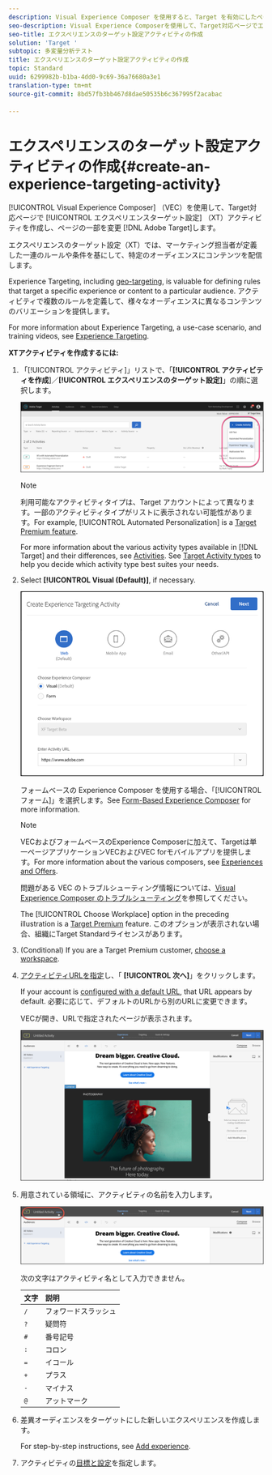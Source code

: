```yaml
---
description: Visual Experience Composer を使用すると、Target を有効にしたページ上にエクスペリエンスのターゲット設定アクティビティを作成し、Target 内でページの一部を変更することができます。
seo-description: Visual Experience Composerを使用して、Target対応ページでエクスペリエンスターゲット設定（XT）アクティビティを作成し、Adobe Target内でページの一部を変更します。
seo-title: エクスペリエンスのターゲット設定アクティビティの作成
solution: 'Target '
subtopic: 多変量分析テスト
title: エクスペリエンスのターゲット設定アクティビティの作成
topic: Standard
uuid: 6299982b-b1ba-4dd0-9c69-36a76680a3e1
translation-type: tm+mt
source-git-commit: 8bd57fb3bb467d8dae50535b6c367995f2acabac

---
```



# エクスペリエンスのターゲット設定アクティビティの作成{#create-an-experience-targeting-activity}

[!UICONTROL Visual Experience Composer] （VEC）を使用して、Target対応ページで [!UICONTROL エクスペリエンスターゲット設定] （XT）アクティビティを作成し、ページの一部を変更 [!DNL Adobe Target]します。

エクスペリエンスのターゲット設定（XT）では、マーケティング担当者が定義した一連のルールや条件を基にして、特定のオーディエンスにコンテンツを配信します。

Experience Targeting, including [geo-targeting](/help/c-target/c-audiences/c-target-rules/geo.md), is valuable for defining rules that target a specific experience or content to a particular audience. アクティビティで複数のルールを定義して、様々なオーディエンスに異なるコンテンツのバリエーションを提供します。

For more information about Experience Targeting, a use-case scenario, and training videos, see [Experience Targeting](/help/c-activities/t-experience-target/experience-target.md).

**XTアクティビティを作成するには:**

1. 「[!UICONTROL アクティビティ]」リストで、「**[!UICONTROL アクティビティを作成**]／**[!UICONTROL エクスペリエンスのターゲット設定]**」の順に選択します。

   ![アクティビティを作成/エクスペリエンスのターゲット設定](/help/c-activities/t-experience-target/t-xt-create/assets/xt_select-1.png)

   >[!NOTE]
   >
   >利用可能なアクティビティタイプは、Target アカウントによって異なります。一部のアクティビティタイプがリストに表示されない可能性があります。For example, [!UICONTROL Automated Personalization] is a [Target Premium feature](/help/c-intro/intro.md#premium).
   >
   >For more information about the various activity types available in [!DNL Target] and their differences, see [Activities](../../../c-activities/activities.md#concept_D317A95A1AB54674BA7AB65C7985BA03). See [Target Activity types](/help/c-activities/target-activities-guide.md) to help you decide which activity type best suites your needs.

1. Select **[!UICONTROL Visual (Default)]**, if necessary.

   ![エクスペリエンスターゲット設定アクティビティの作成ダイアログボックス](/help/c-activities/t-experience-target/t-xt-create/assets/form_url-new.png)

   フォームベースの Experience Composer を使用する場合、「[!UICONTROL フォーム]」を選択します。See [Form-Based Experience Composer](/help/c-experiences/form-experience-composer.md) for more information.

   >[!NOTE]
   >
   >VECおよびフォームベースのExperience Composerに加えて、Targetは単一ページアプリケーションVECおよびVEC forモバイルアプリを提供します。For more information about the various composers, see [Experiences and Offers](/help/c-experiences/experiences.md).
   >
   >問題がある VEC のトラブルシューティング情報については、[Visual Experience Composer のトラブルシューティング](/help/c-experiences/c-visual-experience-composer/r-troubleshoot-composer/troubleshoot-composer.md)を参照してください。
   >
   >The [!UICONTROL Choose Workplace] option in the preceding illustration is a [Target Premium](/help/c-intro/intro.md) feature. このオプションが表示されない場合、組織にTarget Standardライセンスがあります。

1. (Conditional) If you are a Target Premium customer, [choose a workspace](/help/administrating-target/c-user-management/property-channel/property-channel.md).

1. [アクティビティURLを指定](../../../c-activities/t-experience-target/t-xt-create/xt-activity-url.md#concept_D28549AAA0A14E3BB5F05F32BE8ABC90)し、「 **[!UICONTROL 次へ]**」をクリックします。

   If your account is [configured with a default URL](/help/administrating-target/r-target-account-preferences/target-account-preferences.md), that URL appears by default. 必要に応じて、デフォルトのURLから別のURLに変更できます。

   VECが開き、URLで指定されたページが表示されます。

   ![VEC内のエクスペリエンスターゲット設定アクティビティ](/help/c-activities/t-experience-target/t-xt-create/assets/xt-in-vec.png)

1. 用意されている領域に、アクティビティの名前を入力します。

   ![名前フィールド](/help/c-activities/t-experience-target/t-xt-create/assets/xt_name-new.png)

   次の文字はアクティビティ名として入力できません。

   | 文字 | 説明 |
   |--- |--- |
   | `/` | フォワードスラッシュ |
   | `?` | 疑問符 |
   | `#` | 番号記号 |
   | `:` | コロン |
   | `=` | イコール |
   | `+` | プラス |
   | `-` | マイナス |
   | `@` | アットマーク |

1. 差異オーディエンスをターゲットにした新しいエクスペリエンスを作成します。

   For step-by-step instructions, see [Add experience](/help/c-activities/t-experience-target/t-xt-create/xt-add-experience.md).

1. アクティビティの[目標と設定](../../../c-activities/t-experience-target/t-xt-create/xt-goals-and-settings.md#reference_B25389FD6F3A4989801E740364B089CC)を指定します。
